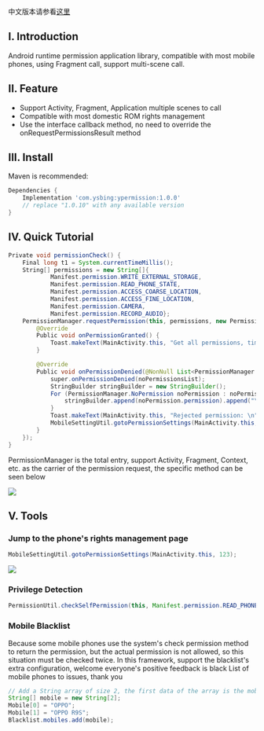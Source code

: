 
中文版本请参看[这里](./readme_cn.md)

## I. Introduction
Android runtime permission application library, compatible with most mobile phones, using Fragment call, support multi-scene call.

## II. Feature
* Support Activity, Fragment, Application multiple scenes to call
* Compatible with most domestic ROM rights management
* Use the interface callback method, no need to override the onRequestPermissionsResult method

## III. Install
Maven is recommended:
``` gradle
Dependencies {
    Implementation 'com.ysbing:ypermission:1.0.0'
    // replace "1.0.10" with any available version
}
```

## IV. Quick Tutorial
``` java
Private void permissionCheck() {
    Final long t1 = System.currentTimeMillis();
    String[] permissions = new String[]{
            Manifest.permission.WRITE_EXTERNAL_STORAGE,
            Manifest.permission.READ_PHONE_STATE,
            Manifest.permission.ACCESS_COARSE_LOCATION,
            Manifest.permission.ACCESS_FINE_LOCATION,
            Manifest.permission.CAMERA,
            Manifest.permission.RECORD_AUDIO};
    PermissionManager.requestPermission(this, permissions, new PermissionManager.PermissionsListener() {
        @Override
        Public void onPermissionGranted() {
            Toast.makeText(MainActivity.this, "Get all permissions, time consuming:" + (System.currentTimeMillis() - t1), Toast.LENGTH_LONG).show();
        }

        @Override
        Public void onPermissionDenied(@NonNull List<PermissionManager.NoPermission> noPermissionsList) {
            super.onPermissionDenied(noPermissionsList);
            StringBuilder stringBuilder = new StringBuilder();
            For (PermissionManager.NoPermission noPermission : noPermissionsList) {
                stringBuilder.append(noPermission.permission).append("\n");
            }
            Toast.makeText(MainActivity.this, "Rejected permission: \n" + stringBuilder.toString(), Toast.LENGTH_LONG).show();
            MobileSettingUtil.gotoPermissionSettings(MainActivity.this, 123);
        }
    });
}
```
PermissionManager is the total entry, support Activity, Fragment, Context, etc. as the carrier of the permission request, the specific method can be seen below

![](https://github.com/ysbing/YPermission/wiki/assets/img_PermissionManager.png)

## V. Tools
### Jump to the phone's rights management page

``` java
MobileSettingUtil.gotoPermissionSettings(MainActivity.this, 123);
```

![](https://github.com/ysbing/YPermission/wiki/assets/img_MobileSettingUtil.png)
### Privilege Detection

``` java
PermissionUtil.checkSelfPermission(this, Manifest.permission.READ_PHONE_STATE);
```
### Mobile Blacklist
Because some mobile phones use the system's check permission method to return the permission, but the actual permission is not allowed, so this situation must be checked twice. In this framework, support the blacklist's extra configuration, welcome everyone's positive feedback is black List of mobile phones to issues, thank you

``` java
// Add a String array of size 2, the first data of the array is the mobile phone brand, and the second data is the phone model.
String[] mobile = new String[2];
Mobile[0] = "OPPO";
Mobile[1] = "OPPO R9S";
Blacklist.mobiles.add(mobile);
```